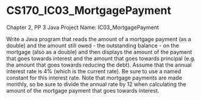 # CS170_IC03_MortgagePayment
Chapter 2, PP 3
Java Project Name:  IC03_MortgagePayment

Write a Java program that reads the amount of a mortgage payment (as a double) and the amount still owed - the outstanding balance - on the mortgage (also as a double) and then displays the amount of the payment that goes towards interest and the amount that goes towards principal (e.g. the amount that goes towards reducing the debt).  Assume that the annual interest rate is 4% (which is the current rate).  Be sure to use a named constant for this interest rate.  Note that mortgage payments are made monthly, so be sure to divide the annual rate by 12 when calculating the amount of the mortgage payment that goes towards interest.
